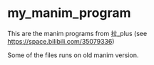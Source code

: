 # my_manim_program

This are the manim programs from 拉_plus (see https://space.bilibili.com/35079336)

Some of the files runs on old manim version.
